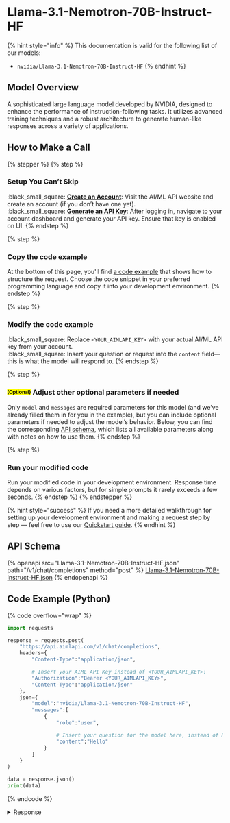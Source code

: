 # Llama-3.1-Nemotron-70B-Instruct-HF

{% hint style="info" %}
This documentation is valid for the following list of our models:

* `nvidia/Llama-3.1-Nemotron-70B-Instruct-HF`
{% endhint %}

## Model Overview

A sophisticated large language model developed by NVIDIA, designed to enhance the performance of instruction-following tasks. It utilizes advanced training techniques and a robust architecture to generate human-like responses across a variety of applications.

## How to Make a Call

{% stepper %}
{% step %}
### Setup You Can’t Skip&#x20;

:black\_small\_square:  [**Create an Account**](https://aimlapi.com/app/sign-up): Visit the AI/ML API website and create an account (if you don’t have one yet).\
:black\_small\_square:  [**Generate an API Key**](https://aimlapi.com/app/keys): After logging in, navigate to your account dashboard and generate your API key. Ensure that key is enabled on UI.
{% endstep %}

{% step %}
### Copy the code example

At the bottom of this page, you'll find [a code example](Llama-3.1-Nemotron-70B-Instruct-HF.md#code-example-python) that shows how to structure the request. Choose the code snippet in your preferred programming language and copy it into your development environment.
{% endstep %}

{% step %}
### Modify the code example

:black\_small\_square:  Replace `<YOUR_AIMLAPI_KEY>` with your actual AI/ML API key from your account.\
:black\_small\_square:  Insert your question or request into the `content` field—this is what the model will respond to.
{% endstep %}

{% step %}
### <sup><sub><mark style="background-color:yellow;">(Optional)<mark style="background-color:yellow;"><sub></sup> Adjust other optional parameters if needed

Only `model` and `messages` are required parameters for this model (and we’ve already filled them in for you in the example), but you can include optional parameters if needed to adjust the model’s behavior. Below, you can find the corresponding [API schema](Llama-3.1-Nemotron-70B-Instruct-HF.md#api-schema), which lists all available parameters along with notes on how to use them.
{% endstep %}

{% step %}
### Run your modified code

Run your modified code in your development environment. Response time depends on various factors, but for simple prompts it rarely exceeds a few seconds.
{% endstep %}
{% endstepper %}

{% hint style="success" %}
If you need a more detailed walkthrough for setting up your development environment and making a request step by step — feel free to use our [Quickstart guide](../../../quickstart/setting-up.md).
{% endhint %}

## API Schema

{% openapi src="Llama-3.1-Nemotron-70B-Instruct-HF.json" path="/v1/chat/completions" method="post" %}
[Llama-3.1-Nemotron-70B-Instruct-HF.json](Llama-3.1-Nemotron-70B-Instruct-HF.json)
{% endopenapi %}

## Code Example (Python)

{% code overflow="wrap" %}
```python
import requests

response = requests.post(
    "https://api.aimlapi.com/v1/chat/completions",
    headers={
        "Content-Type":"application/json", 

        # Insert your AIML API Key instead of <YOUR_AIMLAPI_KEY>:
        "Authorization":"Bearer <YOUR_AIMLAPI_KEY>",
        "Content-Type":"application/json"
    },
    json={
        "model":"nvidia/Llama-3.1-Nemotron-70B-Instruct-HF",
        "messages":[
            {
                "role":"user",

                # Insert your question for the model here, instead of Hello:
                "content":"Hello"
            }
        ]
    }
)

data = response.json()
print(data)
```
{% endcode %}

<details>

<summary>Response</summary>

{% code overflow="wrap" %}
```json5
{'id': 'npPEFLY-3NKUce-92d9076cad2dfef3', 'object': 'chat.completion', 'choices': [{'index': 0, 'finish_reason': 'stop', 'logprobs': None, 'message': {'role': 'assistant', 'content': "Hello!\n\nIt's nice to meet you. Is there something I can help you with or would you like to:\n\n1. **Chat about a topic** (e.g., hobbies, movies, books, or news)?\n2. **Ask a question** (e.g., general knowledge, advice, or technical queries)?\n3. **Play a game** (e.g., 20 Questions, Hangman, or Word Chain)?\n4. **Generate creative content** (e.g., story, poem, or character ideas)?\n5. **Something else** (please specify, and I'll do my best to assist you)?\n\nPlease respond with the number of your chosen activity, or describe what's on your mind!", 'tool_calls': []}}], 'created': 1744191480, 'model': 'nvidia/Llama-3.1-Nemotron-70B-Instruct-HF', 'usage': {'prompt_tokens': 31, 'completion_tokens': 266, 'total_tokens': 297}}
```
{% endcode %}

</details>
